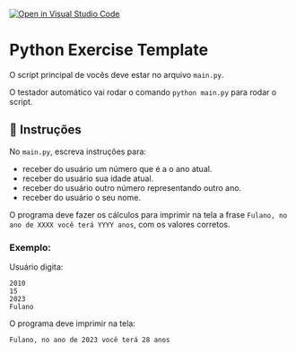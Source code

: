 [![Open in Visual Studio Code](https://classroom.github.com/assets/open-in-vscode-c66648af7eb3fe8bc4f294546bfd86ef473780cde1dea487d3c4ff354943c9ae.svg)](https://classroom.github.com/online_ide?assignment_repo_id=10618534&assignment_repo_type=AssignmentRepo)
# Python Exercise Template

O script principal de vocês deve estar no arquivo `main.py`.

O testador automático vai rodar o comando `python main.py` para rodar o script.

## 📝 Instruções

No `main.py`, escreva instruções para:

- receber do usuário um número que é a o ano atual.
- receber do usuário sua idade atual.
- receber do usuário outro número representando outro ano.
- receber do usuário o seu nome.

O programa deve fazer os cálculos para imprimir na tela a frase `Fulano, no ano de XXXX você terá YYYY anos`, com os valores corretos.

### Exemplo:

Usuário digita:

```
2010
15
2023
Fulano
```

O programa deve imprimir na tela:

```
Fulano, no ano de 2023 você terá 28 anos
```
